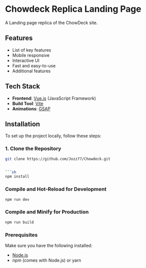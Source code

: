 # Chowdeck Replica Landing Page

A Landing page replica of the ChowDeck site.

## Features

- List of key features
- Mobile responsive
- Interactive UI
- Fast and easy-to-use
- Additional features

## Tech Stack

- **Frontend**: [Vue.js](https://vuejs.org/) (JavaScript Framework)
- **Build Tool**: [Vite](https://vitejs.dev/)
- **Animations**: [GSAP](https://greensock.com/gsap/)

## Installation

To set up the project locally, follow these steps:

### 1. Clone the Repository

```sh
git clone https://github.com/Jozz77/Chowdeck.git


```sh
npm install
```

### Compile and Hot-Reload for Development

```sh
npm run dev
```

### Compile and Minify for Production

```sh
npm run build
```

### Prerequisites

Make sure you have the following installed:
- [Node.js](https://nodejs.org/en/)
- npm (comes with Node.js) or yarn


